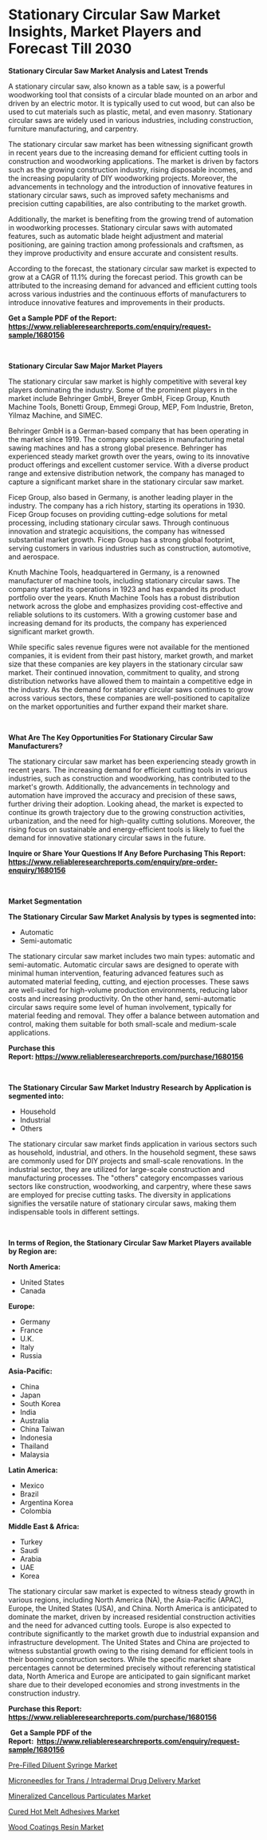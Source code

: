 <p><h1>Stationary Circular Saw Market Insights, Market Players and Forecast Till 2030</h1></p><p><strong>Stationary Circular Saw Market Analysis and Latest Trends</strong></p>
<p><p>A stationary circular saw, also known as a table saw, is a powerful woodworking tool that consists of a circular blade mounted on an arbor and driven by an electric motor. It is typically used to cut wood, but can also be used to cut materials such as plastic, metal, and even masonry. Stationary circular saws are widely used in various industries, including construction, furniture manufacturing, and carpentry.</p><p>The stationary circular saw market has been witnessing significant growth in recent years due to the increasing demand for efficient cutting tools in construction and woodworking applications. The market is driven by factors such as the growing construction industry, rising disposable incomes, and the increasing popularity of DIY woodworking projects. Moreover, the advancements in technology and the introduction of innovative features in stationary circular saws, such as improved safety mechanisms and precision cutting capabilities, are also contributing to the market growth.</p><p>Additionally, the market is benefiting from the growing trend of automation in woodworking processes. Stationary circular saws with automated features, such as automatic blade height adjustment and material positioning, are gaining traction among professionals and craftsmen, as they improve productivity and ensure accurate and consistent results.</p><p>According to the forecast, the stationary circular saw market is expected to grow at a CAGR of 11.1% during the forecast period. This growth can be attributed to the increasing demand for advanced and efficient cutting tools across various industries and the continuous efforts of manufacturers to introduce innovative features and improvements in their products.</p></p>
<p><strong>Get a Sample PDF of the Report:&nbsp; <a href="https://www.reliableresearchreports.com/enquiry/request-sample/1680156">https://www.reliableresearchreports.com/enquiry/request-sample/1680156</a></strong></p>
<p>&nbsp;</p>
<p><strong>Stationary Circular Saw Major Market Players</strong></p>
<p><p>The stationary circular saw market is highly competitive with several key players dominating the industry. Some of the prominent players in the market include Behringer GmbH, Breyer GmbH, Ficep Group, Knuth Machine Tools, Bonetti Group, Emmegi Group, MEP, Fom Industrie, Breton, Yilmaz Machine, and SIMEC.</p><p>Behringer GmbH is a German-based company that has been operating in the market since 1919. The company specializes in manufacturing metal sawing machines and has a strong global presence. Behringer has experienced steady market growth over the years, owing to its innovative product offerings and excellent customer service. With a diverse product range and extensive distribution network, the company has managed to capture a significant market share in the stationary circular saw market.</p><p>Ficep Group, also based in Germany, is another leading player in the industry. The company has a rich history, starting its operations in 1930. Ficep Group focuses on providing cutting-edge solutions for metal processing, including stationary circular saws. Through continuous innovation and strategic acquisitions, the company has witnessed substantial market growth. Ficep Group has a strong global footprint, serving customers in various industries such as construction, automotive, and aerospace.</p><p>Knuth Machine Tools, headquartered in Germany, is a renowned manufacturer of machine tools, including stationary circular saws. The company started its operations in 1923 and has expanded its product portfolio over the years. Knuth Machine Tools has a robust distribution network across the globe and emphasizes providing cost-effective and reliable solutions to its customers. With a growing customer base and increasing demand for its products, the company has experienced significant market growth.</p><p>While specific sales revenue figures were not available for the mentioned companies, it is evident from their past history, market growth, and market size that these companies are key players in the stationary circular saw market. Their continued innovation, commitment to quality, and strong distribution networks have allowed them to maintain a competitive edge in the industry. As the demand for stationary circular saws continues to grow across various sectors, these companies are well-positioned to capitalize on the market opportunities and further expand their market share.</p></p>
<p>&nbsp;</p>
<p><strong>What Are The Key Opportunities For Stationary Circular Saw Manufacturers?</strong></p>
<p><p>The stationary circular saw market has been experiencing steady growth in recent years. The increasing demand for efficient cutting tools in various industries, such as construction and woodworking, has contributed to the market's growth. Additionally, the advancements in technology and automation have improved the accuracy and precision of these saws, further driving their adoption. Looking ahead, the market is expected to continue its growth trajectory due to the growing construction activities, urbanization, and the need for high-quality cutting solutions. Moreover, the rising focus on sustainable and energy-efficient tools is likely to fuel the demand for innovative stationary circular saws in the future.</p></p>
<p><strong>Inquire or Share Your Questions If Any Before Purchasing This Report: <a href="https://www.reliableresearchreports.com/enquiry/pre-order-enquiry/1680156">https://www.reliableresearchreports.com/enquiry/pre-order-enquiry/1680156</a></strong></p>
<p>&nbsp;</p>
<p><strong>Market Segmentation</strong></p>
<p><strong>The Stationary Circular Saw Market Analysis by types is segmented into:</strong></p>
<p><ul><li>Automatic</li><li>Semi-automatic</li></ul></p>
<p><p>The stationary circular saw market includes two main types: automatic and semi-automatic. Automatic circular saws are designed to operate with minimal human intervention, featuring advanced features such as automated material feeding, cutting, and ejection processes. These saws are well-suited for high-volume production environments, reducing labor costs and increasing productivity. On the other hand, semi-automatic circular saws require some level of human involvement, typically for material feeding and removal. They offer a balance between automation and control, making them suitable for both small-scale and medium-scale applications.</p></p>
<p><strong>Purchase this Report:&nbsp;<a href="https://www.reliableresearchreports.com/purchase/1680156">https://www.reliableresearchreports.com/purchase/1680156</a></strong></p>
<p>&nbsp;</p>
<p><strong>The Stationary Circular Saw Market Industry Research by Application is segmented into:</strong></p>
<p><ul><li>Household</li><li>Industrial</li><li>Others</li></ul></p>
<p><p>The stationary circular saw market finds application in various sectors such as household, industrial, and others. In the household segment, these saws are commonly used for DIY projects and small-scale renovations. In the industrial sector, they are utilized for large-scale construction and manufacturing processes. The "others" category encompasses various sectors like construction, woodworking, and carpentry, where these saws are employed for precise cutting tasks. The diversity in applications signifies the versatile nature of stationary circular saws, making them indispensable tools in different settings.</p></p>
<p>&nbsp;</p>
<p><strong>In terms of Region, the Stationary Circular Saw Market Players available by Region are:</strong></p>
<p>
    <p> <strong> North America: </strong>
        <ul>
            <li>United States</li>
            <li>Canada</li>
        </ul>
        </p> 
    <p> <strong> Europe: </strong>
        <ul>
            <li>Germany</li>
            <li>France</li>
            <li>U.K.</li>
            <li>Italy</li>
            <li>Russia</li>
        </ul>
        </p> 
    <p> <strong> Asia-Pacific: </strong>
        <ul>
            <li>China</li>
            <li>Japan</li>
            <li>South Korea</li>
            <li>India</li>
            <li>Australia</li>
            <li>China Taiwan</li>
            <li>Indonesia</li>
            <li>Thailand</li>
            <li>Malaysia</li>
        </ul>
        </p> 
    <p> <strong> Latin America: </strong>
        <ul>
            <li>Mexico</li>
            <li>Brazil</li>
            <li>Argentina Korea</li>
            <li>Colombia</li>
        </ul>
        </p> 
    <p> <strong> Middle East & Africa: </strong>
        <ul>
            <li>Turkey</li>
            <li>Saudi</li>
            <li>Arabia</li>
            <li>UAE</li>
            <li>Korea</li>
        </ul>
    </p>
    </p>
<p><p>The stationary circular saw market is expected to witness steady growth in various regions, including North America (NA), the Asia-Pacific (APAC), Europe, the United States (USA), and China. North America is anticipated to dominate the market, driven by increased residential construction activities and the need for advanced cutting tools. Europe is also expected to contribute significantly to the market growth due to industrial expansion and infrastructure development. The United States and China are projected to witness substantial growth owing to the rising demand for efficient tools in their booming construction sectors. While the specific market share percentages cannot be determined precisely without referencing statistical data, North America and Europe are anticipated to gain significant market share due to their developed economies and strong investments in the construction industry.</p></p>
<p><strong>Purchase this Report: <a href="https://www.reliableresearchreports.com/purchase/1680156">https://www.reliableresearchreports.com/purchase/1680156</a></strong></p>
<p>&nbsp;<strong>Get a Sample PDF of the Report:&nbsp;&nbsp;<a href="https://www.reliableresearchreports.com/enquiry/request-sample/1680156">https://www.reliableresearchreports.com/enquiry/request-sample/1680156</a></strong></p>
<p><strong></strong></p>
<p><p><a href="https://github.com/maliyahmorrow6654/Market-Research-Report-List-1/blob/main/pre-filled-diluent-syringe-market.md">Pre-Filled Diluent Syringe Market</a></p><p><a href="https://github.com/deliacustodio40/Market-Research-Report-List-1/blob/main/microneedles-for-trans-intradermal-drug-delivery-market.md">Microneedles for Trans / Intradermal Drug Delivery Market</a></p><p><a href="https://www.linkedin.com/pulse/mineralized-cancellous-particulates-market-size-share-global-analysis-ljtwf/">Mineralized Cancellous Particulates Market</a></p><p><a href="https://medium.com/@clock.fund.arm/cured-hot-melt-adhesives-market-outlook-industry-overview-and-forecast-2023-to-2030-97aab9999aa0">Cured Hot Melt Adhesives Market</a></p><p><a href="https://medium.com/@wound.key.cure/decoding-wood-coatings-resin-market-metrics-market-share-trends-and-growth-patterns-231e714a80ac">Wood Coatings Resin Market</a></p></p>